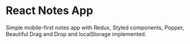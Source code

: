 # React Notes App

Simple mobile-first notes app with Redux, Styled components, Popper, Beautiful Drag and Drop and localStorage implemented.
